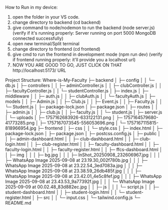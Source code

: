 How to Run in my device:
1) open the folder in your VS code.
2) change directory to backend (cd backend)
3) give command to node/nodemon to run the backend (node server.js)
(verify if it's running properly: 
Server running on port 5000
MongoDB connected successfully)
4) open new terminal/Split terminal
5) change directory to frontend (cd frontend)
6) give cmd to run the frontend in development mode (npm run dev)
(verify if frontend running properly: it'll provide you a localhost url)
7) NOW YOU ARE GOOD TO GO, JUST CLICK ON THAT http://localhost:5173/ URL 


Project Structure:
Where-is-My-Faculty
├─ backend
│  ├─ config
│  │  └─ db.js
│  ├─ controllers
│  │  ├─ adminController.js
│  │  ├─ clubController.js
│  │  ├─ facultyController.js
│  │  └─ studentController.js
│  ├─ index.js
│  ├─ middleware
│  │  ├─ auth.js
│  │  ├─ clubAuth.js
│  │  └─ facultyAuth.js
│  ├─ models
│  │  ├─ Admin.js
│  │  ├─ Club.js
│  │  ├─ Event.js
│  │  ├─ Faculty.js
│  │  └─ Student.js
│  ├─ package-lock.json
│  ├─ package.json
│  ├─ routes
│  │  ├─ admin.js
│  │  ├─ club.js
│  │  ├─ faculty.js
│  │  └─ student.js
│  ├─ server.js
│  └─ uploads
│     ├─ 1757162683926-633122131.png
│     ├─ 1757164579680-41773285.png
│     ├─ 1757167073545-556053696.png
│     └─ 1757167115815-818966954.jpg
├─ frontend
│  ├─ css
│  │  └─ style.css
│  ├─ index.html
│  ├─ package-lock.json
│  ├─ package.json
│  ├─ postcss.config.js
│  ├─ public
│  │  ├─ admin-dashboard.html
│  │  ├─ club-dashboard.html
│  │  ├─ club-login.html
│  │  ├─ club-register.html
│  │  ├─ faculty-dashboard.html
│  │  ├─ faculty-login.html
│  │  ├─ faculty-register.html
│  │  ├─ ffcs-dashboard.html
│  │  ├─ img
│  │  │  ├─ bg.jpg
│  │  │  ├─ InShot_20250908_232606967.jpg
│  │  │  ├─ WhatsApp Image 2025-09-08 at 23.19.30_002f780b.jpg
│  │  │  ├─ WhatsApp Image 2025-09-08 at 23.22.54_3ed7083a.jpg
│  │  │  ├─ WhatsApp Image 2025-09-08 at 23.38.59_26db485f.jpg
│  │  │  ├─ WhatsApp Image 2025-09-08 at 23.42.01_4e5c8fef.jpg
│  │  │  ├─ WhatsApp Image 2025-09-08 at 23.43.53_9a77392f.jpg
│  │  │  └─ WhatsApp Image 2025-09-09 at 00.02.48_83d882ec.jpg
│  │  ├─ js
│  │  │  └─ script.js
│  │  ├─ student-dashboard.html
│  │  ├─ student-login.html
│  │  └─ student-register.html
│  ├─ src
│  │  └─ input.css
│  └─ tailwind.config.js
└─ README.md

```